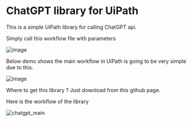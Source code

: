 # ChatGPT library for UiPath

This is a simple UiPath library for calling ChatGPT api.

Simply call this workflow file with parameters

![image](https://user-images.githubusercontent.com/32192638/214518179-744ef543-9637-4c14-abdd-ce54f45aa70c.png)


Below demo shows the main workflow in UiPath is going to be very simple due to this.

![image](https://user-images.githubusercontent.com/32192638/214518547-b47eed3e-21d9-4baf-b307-6f10bd221809.png)


Where to get this library ? Just download from this github page.

Here is the workflow of the library

![chatgpt_main](https://user-images.githubusercontent.com/32192638/214519029-2c9aa47c-f435-4ac5-ad8a-88d055c0f19d.jpg)

